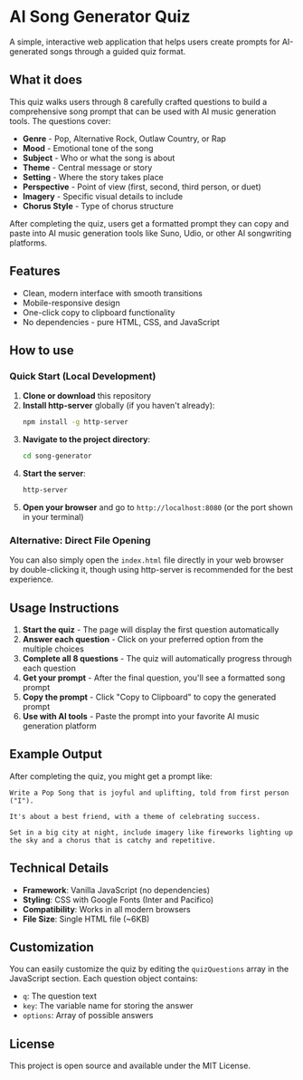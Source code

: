 # AI Song Generator Quiz

A simple, interactive web application that helps users create prompts for AI-generated songs through a guided quiz format.

## What it does

This quiz walks users through 8 carefully crafted questions to build a comprehensive song prompt that can be used with AI music generation tools. The questions cover:

- **Genre** - Pop, Alternative Rock, Outlaw Country, or Rap
- **Mood** - Emotional tone of the song
- **Subject** - Who or what the song is about
- **Theme** - Central message or story
- **Setting** - Where the story takes place
- **Perspective** - Point of view (first, second, third person, or duet)
- **Imagery** - Specific visual details to include
- **Chorus Style** - Type of chorus structure

After completing the quiz, users get a formatted prompt they can copy and paste into AI music generation tools like Suno, Udio, or other AI songwriting platforms.

## Features

- Clean, modern interface with smooth transitions
- Mobile-responsive design
- One-click copy to clipboard functionality
- No dependencies - pure HTML, CSS, and JavaScript

## How to use

### Quick Start (Local Development)

1. **Clone or download** this repository
2. **Install http-server** globally (if you haven't already):
   ```bash
   npm install -g http-server
   ```
3. **Navigate to the project directory**:
   ```bash
   cd song-generator
   ```
4. **Start the server**:
   ```bash
   http-server
   ```
5. **Open your browser** and go to `http://localhost:8080` (or the port shown in your terminal)

### Alternative: Direct File Opening

You can also simply open the `index.html` file directly in your web browser by double-clicking it, though using http-server is recommended for the best experience.

## Usage Instructions

1. **Start the quiz** - The page will display the first question automatically
2. **Answer each question** - Click on your preferred option from the multiple choices
3. **Complete all 8 questions** - The quiz will automatically progress through each question
4. **Get your prompt** - After the final question, you'll see a formatted song prompt
5. **Copy the prompt** - Click "Copy to Clipboard" to copy the generated prompt
6. **Use with AI tools** - Paste the prompt into your favorite AI music generation platform

## Example Output

After completing the quiz, you might get a prompt like:

```
Write a Pop Song that is joyful and uplifting, told from first person ("I").

It's about a best friend, with a theme of celebrating success.

Set in a big city at night, include imagery like fireworks lighting up the sky and a chorus that is catchy and repetitive.
```

## Technical Details

- **Framework**: Vanilla JavaScript (no dependencies)
- **Styling**: CSS with Google Fonts (Inter and Pacifico)
- **Compatibility**: Works in all modern browsers
- **File Size**: Single HTML file (~6KB)

## Customization

You can easily customize the quiz by editing the `quizQuestions` array in the JavaScript section. Each question object contains:

- `q`: The question text
- `key`: The variable name for storing the answer
- `options`: Array of possible answers

## License

This project is open source and available under the MIT License.

